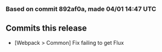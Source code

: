 ### Based on commit 892af0a, made 04/01 14:47 UTC
## Commits this release
  - [Webpack > Common] Fix failing to get Flux